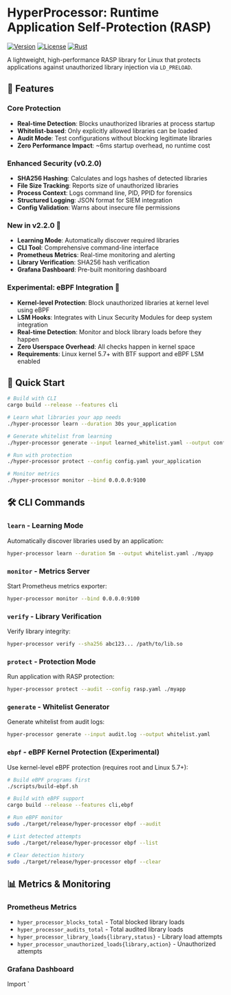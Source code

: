 # HyperProcessor: Runtime Application Self-Protection (RASP)

[![Version](https://img.shields.io/badge/version-2.3.0-blue.svg)](https://github.com/your/hyper_processor)
[![License](https://img.shields.io/badge/license-MIT-green.svg)](LICENSE)
[![Rust](https://img.shields.io/badge/rust-1.70%2B-orange.svg)](https://www.rust-lang.org)

A lightweight, high-performance RASP library for Linux that protects applications against unauthorized library injection via `LD_PRELOAD`.

## 🎯 Features

### Core Protection
- **Real-time Detection**: Blocks unauthorized libraries at process startup
- **Whitelist-based**: Only explicitly allowed libraries can be loaded
- **Audit Mode**: Test configurations without blocking legitimate libraries
- **Zero Performance Impact**: ~6ms startup overhead, no runtime cost

### Enhanced Security (v0.2.0)
- **SHA256 Hashing**: Calculates and logs hashes of detected libraries
- **File Size Tracking**: Reports size of unauthorized libraries
- **Process Context**: Logs command line, PID, PPID for forensics
- **Structured Logging**: JSON format for SIEM integration
- **Config Validation**: Warns about insecure file permissions

### New in v2.2.0 🚀
- **Learning Mode**: Automatically discover required libraries
- **CLI Tool**: Comprehensive command-line interface
- **Prometheus Metrics**: Real-time monitoring and alerting
- **Library Verification**: SHA256 hash verification
- **Grafana Dashboard**: Pre-built monitoring dashboard

### Experimental: eBPF Integration 🔬
- **Kernel-level Protection**: Block unauthorized libraries at kernel level using eBPF
- **LSM Hooks**: Integrates with Linux Security Modules for deep system integration
- **Real-time Detection**: Monitor and block library loads before they happen
- **Zero Userspace Overhead**: All checks happen in kernel space
- **Requirements**: Linux kernel 5.7+ with BTF support and eBPF LSM enabled

## 🚀 Quick Start

```bash
# Build with CLI
cargo build --release --features cli

# Learn what libraries your app needs
./hyper-processor learn --duration 30s your_application

# Generate whitelist from learning
./hyper-processor generate --input learned_whitelist.yaml --output config.yaml

# Run with protection
./hyper-processor protect --config config.yaml your_application

# Monitor metrics
./hyper-processor monitor --bind 0.0.0.0:9100
```

## 🛠️ CLI Commands

### `learn` - Learning Mode
Automatically discover libraries used by an application:
```bash
hyper-processor learn --duration 5m --output whitelist.yaml ./myapp
```

### `monitor` - Metrics Server
Start Prometheus metrics exporter:
```bash
hyper-processor monitor --bind 0.0.0.0:9100
```

### `verify` - Library Verification
Verify library integrity:
```bash
hyper-processor verify --sha256 abc123... /path/to/lib.so
```

### `protect` - Protection Mode
Run application with RASP protection:
```bash
hyper-processor protect --audit --config rasp.yaml ./myapp
```

### `generate` - Whitelist Generator
Generate whitelist from audit logs:
```bash
hyper-processor generate --input audit.log --output whitelist.yaml
```

### `ebpf` - eBPF Kernel Protection (Experimental)
Use kernel-level eBPF protection (requires root and Linux 5.7+):
```bash
# Build eBPF programs first
./scripts/build-ebpf.sh

# Build with eBPF support
cargo build --release --features cli,ebpf

# Run eBPF monitor
sudo ./target/release/hyper-processor ebpf --audit

# List detected attempts
sudo ./target/release/hyper-processor ebpf --list

# Clear detection history
sudo ./target/release/hyper-processor ebpf --clear
```

## 📊 Metrics & Monitoring

### Prometheus Metrics
- `hyper_processor_blocks_total` - Total blocked library loads
- `hyper_processor_audits_total` - Total audited library loads
- `hyper_processor_library_loads{library,status}` - Library load attempts
- `hyper_processor_unauthorized_loads{library,action}` - Unauthorized attempts

### Grafana Dashboard
Import `